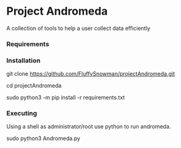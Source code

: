 # Project Andromeda
A collection of tools to help a user collect data efficiently

### Requirements


### Installation

git clone https://github.com/FluffySnowman/projectAndromeda.git

cd projectAndromeda

sudo python3 -m pip install -r requirements.txt

### Executing

Using a shell as administrator/root use python to run andromeda.

sudo python3 Andromeda.py
